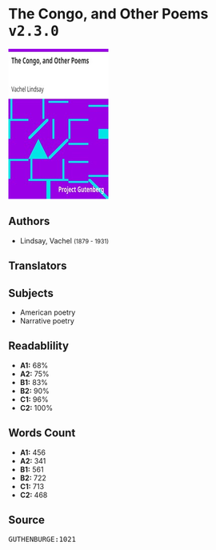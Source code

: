 # The Congo, and Other Poems <kbd>v2.3.0</kbd>

![](./cover.medium.jpg "")

## Authors


 - Lindsay, Vachel <small>(1879 - 1931)</small>

## Translators



## Subjects


 - American poetry
 - Narrative poetry

## Readablility


 - **A1:** 68%
 - **A2:** 75%
 - **B1:** 83%
 - **B2:** 90%
 - **C1:** 96%
 - **C2:** 100%

## Words Count


 - **A1:** 456
 - **A2:** 341
 - **B1:** 561
 - **B2:** 722
 - **C1:** 713
 - **C2:** 468

## Source


<kbd>GUTHENBURGE:1021</kbd>

